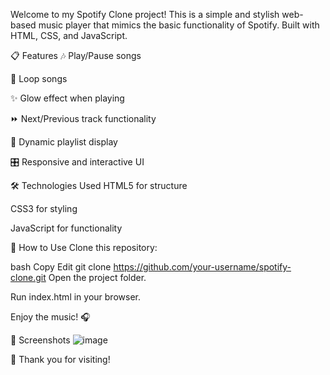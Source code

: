 Welcome to my Spotify Clone project!
This is a simple and stylish web-based music player that mimics the basic functionality of Spotify. Built with HTML, CSS, and JavaScript.

📋 Features
🎶 Play/Pause songs

🔁 Loop songs

✨ Glow effect when playing

⏩ Next/Previous track functionality

📃 Dynamic playlist display

🎛️ Responsive and interactive UI

🛠️ Technologies Used
HTML5 for structure

CSS3 for styling

JavaScript for functionality

📂 How to Use
Clone this repository:

bash
Copy
Edit
git clone https://github.com/your-username/spotify-clone.git
Open the project folder.

Run index.html in your browser.

Enjoy the music! 🎧

📸 Screenshots
 ![image](https://github.com/user-attachments/assets/ce6c8ab5-a19e-4ce3-9f59-df7fd5a2b17b)




🚀 Thank you for visiting!
